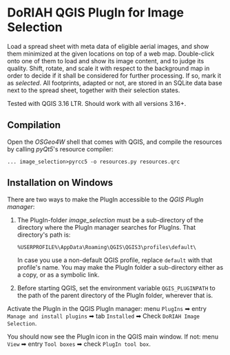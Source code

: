 # DoRIAH QGIS PlugIn for Image Selection

Load a spread sheet with meta data of eligible aerial images, and show them minimized at the given locations on top of a web map. Double-click onto one of them to load and show its image content, and to judge its quality. Shift, rotate, and scale it with respect to the background map in order to decide if it shall be considered for further processing. If so, mark it as *selected*. All footprints, adapted or not, are stored in an SQLite data base next to the spread sheet, together with their selection states.

Tested with QGIS 3.16 LTR. Should work with all versions 3.16+.

## Compilation

Open the *OSGeo4W* shell that comes with QGIS, and compile the resources by calling *pyQt5*'s resource compiler:

```
... image_selection>pyrcc5 -o resources.py resources.qrc
```

## Installation on Windows

There are two ways to make the PlugIn accessible to the *QGIS PlugIn manager*:

1. The PlugIn-folder *image_selection* must be a sub-directory of the directory where the PlugIn manager searches for PlugIns. That directory's path is: 

   ```
   %USERPROFILE%\AppData\Roaming\QGIS\QGIS3\profiles\default\
   ```

   In case you use a non-default QGIS profile, replace `default` with that profile's name. You may make the PlugIn folder a sub-directory either as a copy, or as a symbolic link.

2. Before starting QGIS, set the environment variable `QGIS_PLUGINPATH` to the path of the parent directory of the PlugIn folder, wherever that is.

Activate the PlugIn in the QGIS PlugIn manager: menu `PlugIns` ➡ entry `Manage and install plugins` ➡ tab `Installed` ➡ Check `DoRIAH Image Selection`.

You should now see the PlugIn icon in the QGIS main window. If not: menu `View` ➡ entry `Tool boxes` ➡ check `PlugIn tool box`.